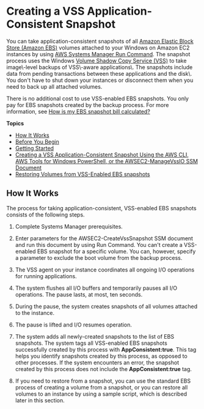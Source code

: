 # Creating a VSS Application\-Consistent Snapshot<a name="application-consistent-snapshots"></a>

You can take application\-consistent snapshots of all [Amazon Elastic Block Store \(Amazon EBS\)](https://docs.aws.amazon.com/AWSEC2/latest/WindowsGuide/EBSVolumes.html) volumes attached to your Windows on Amazon EC2 instances by using [AWS Systems Manager Run Command](https://docs.aws.amazon.com/systems-manager/latest/userguide/execute-remote-commands.html)\. The snapshot process uses the Windows [Volume Shadow Copy Service \(VSS\)](https://technet.microsoft.com/en-us/library/ee923636(v=ws.10).aspx) to take image\-level backups of VSS\-aware applications\. The snapshots include data from pending transactions between these applications and the disk\. You don't have to shut down your instances or disconnect them when you need to back up all attached volumes\. 

There is no additional cost to use VSS\-enabled EBS snapshots\. You only pay for EBS snapshots created by the backup process\. For more information, see [How is my EBS snapshot bill calculated?](https://aws.amazon.com/premiumsupport/knowledge-center/ebs-snapshot-billing/)

**Topics**
+ [How It Works](#application-consistent-snapshots-how)
+ [Before You Begin](application-consistent-snapshots-prereqs.md)
+ [Getting Started](application-consistent-snapshots-getting-started.md)
+ [Creating a VSS Application\-Consistent Snapshot Using the AWS CLI, AWS Tools for Windows PowerShell, or the AWSEC2\-ManageVssIO SSM Document](application-consistent-snapshots-creating-commands.md)
+ [Restoring Volumes from VSS\-Enabled EBS snapshots](application-consistent-snapshots-restore.md)

## How It Works<a name="application-consistent-snapshots-how"></a>

The process for taking application\-consistent, VSS\-enabled EBS snapshots consists of the following steps\.

1. Complete Systems Manager prerequisites\.

1. Enter parameters for the AWSEC2\-CreateVssSnapshot SSM document and run this document by using Run Command\. You can't create a VSS\-enabled EBS snapshot for a specific volume\. You can, however, specify a parameter to exclude the boot volume from the backup process\.

1. The VSS agent on your instance coordinates all ongoing I/O operations for running applications\. 

1. The system flushes all I/O buffers and temporarily pauses all I/O operations\. The pause lasts, at most, ten seconds\.

1. During the pause, the system creates snapshots of all volumes attached to the instance\.

1. The pause is lifted and I/O resumes operation\. 

1. The system adds all newly\-created snapshots to the list of EBS snapshots\. The system tags all VSS\-enabled EBS snapshots successfully created by this process with **AppConsistent:true**\. This tag helps you identify snapshots created by this process, as opposed to other processes\. If the system encounters an error, the snapshot created by this process does not include the **AppConsistent:true** tag\.

1. If you need to restore from a snapshot, you can use the standard EBS process of creating a volume from a snapshot, or you can restore all volumes to an instance by using a sample script, which is described later in this section\. 